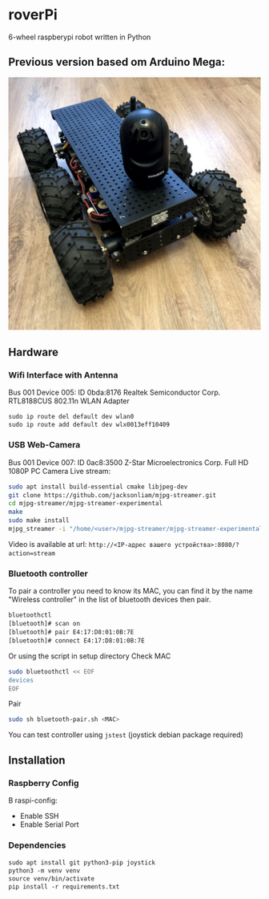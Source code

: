 # roverPi
6-wheel raspberypi robot written in Python

## Previous version based om Arduino Mega:
![photo](doc/roverph.jpg)

## Hardware
### Wifi Interface with Antenna
Bus 001 Device 005: ID 0bda:8176 Realtek Semiconductor Corp. RTL8188CUS 802.11n WLAN Adapter
```
sudo ip route del default dev wlan0
sudo ip route add default dev wlx0013eff10409
```
### USB Web-Camera
Bus 001 Device 007: ID 0ac8:3500 Z-Star Microelectronics Corp. Full HD 1080P PC Camera
Live stream: 
```bash
sudo apt install build-essential cmake libjpeg-dev
git clone https://github.com/jacksonliam/mjpg-streamer.git
cd mjpg-streamer/mjpg-streamer-experimental
make
sudo make install
mjpg_streamer -i "/home/<user>/mjpg-streamer/mjpg-streamer-experimental/_build/plugins/input_uvc/input_uvc.so -d /dev/video0 -r 1280x720 -f 30" -o "/home/<user>/mjpg-streamer/mjpg-streamer-experimental/_build/plugins/output_http/output_http.so -p 8080"
```
Video is available at url: `http://<IP-адрес вашего устройства>:8080/?action=stream`

### Bluetooth controller
To pair a controller you need to know its MAC, you can find it by the name "Wireless controller" in the list of bluetooth devices then pair.
```bash
bluetoothctl
[bluetooth]# scan on
[bluetooth]# pair E4:17:D8:01:0B:7E
[bluetooth]# connect E4:17:D8:01:0B:7E
```
Or using the script in setup directory
Check MAC
```bash
sudo bluetoothctl << EOF
devices
EOF
```
Pair 
```bash
sudo sh bluetooth-pair.sh <MAC>
```
You can test controller using `jstest` (joystick debian package required)
## Installation
### Raspberry Config
В raspi-config:
- Enable SSH
- Enable Serial Port
### Dependencies
```
sudo apt install git python3-pip joystick
python3 -m venv venv
source venv/bin/activate
pip install -r requirements.txt
```


